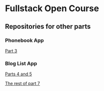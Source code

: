 # Fullstack Open Course
## Repositories for other parts
### Phonebook App
[Part 3](https://github.com/rheikkinen/phonebook)
### Blog List App
[Parts 4 and 5](https://github.com/rheikkinen/bloglist-fullstack/tree/part-5)

[The rest of part 7](https://github.com/rheikkinen/bloglist-fullstack/tree/part-7)
